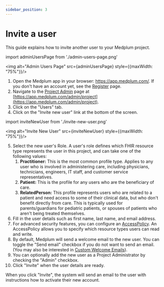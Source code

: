```yaml
---
sidebar_position: 3
---
```


# Invite a user

This guide explains how to invite another user to your Medplum project.

import adminUsersPage from './admin-users-page.png'

<img alt="Admin Users Page" src={adminUsersPage} style={{maxWidth: "75%"}}/>

1. Open the Medplum app in your browser: https://app.medplum.com/. If you don't have an account yet, see the [Register](../tutorials/register) page.
2. Navigate to the [Project Admin](https://app.medplum.com/admin/project) page at [https://app.medplum.com/admin/project](https://app.medplum.com/admin/project).
3. Click on the "Users" tab.
4. Click on the "Invite new user" link at the bottom of the screen.

import inviteNewUser from './invite-new-user.png'

<img alt="Invite New User" src={inviteNewUser} style={{maxWidth: "75%"}}/>

5. Select the new user's Role. A user's role defines which FHIR resource type represents the user in this project, and can take one of the following values:
   1. **Practitioner:** This is the most common profile type. Applies to any user who is involved in administering care, including physicians, technicians, engineers, IT staff, and customer service representatives.
   2. **Patient:** This is the profile for any users who are the beneficiary of care.
   3. **RelatedPerson:** This profile represents users who are related to a patient and need access to some of their clinical data, but who don't benefit directly from care. This is typically used for parents/guardians for pediatric patients, or spouses of patients who aren't being treated themselves.
6. Fill in the user details such as first name, last name, and email address.
7. For advanced security features, you can configure an [AccessPolicy](../auth/access-control). An AccessPolicy allows you to specify which resource types users can read and write.
8. By default, Medplum will send a welcome email to the new user. You can toggle the "Send email" checkbox if you do not want to send an email. (You may also be interested in [Custom Welcome Emails](/docs/auth/custom-welcome-emails)).
9. You can optionally add the new user as a Project Administrator by checking the "Admin" checkbox.
10. Click "Invite" when the user details are ready.

When you click "Invite", the system will send an email to the user with instructions how to activate their new account.

